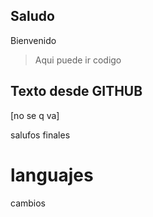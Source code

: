 ## Saludo

Bienvenido
> Aqui puede ir codigo
>
## Texto desde GITHUB
[no se q va]

salufos finales
# languajes
 cambios 
 